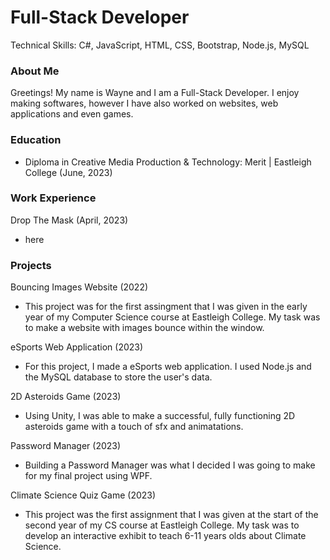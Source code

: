 # Full-Stack Developer
Technical Skills: C#, JavaScript, HTML, CSS, Bootstrap, Node.js, MySQL

### About Me
Greetings! My name is Wayne and I am a Full-Stack Developer. I enjoy making softwares, however I have also worked on websites, web applications and even games.

### Education
- Diploma in Creative Media Production & Technology: Merit | Eastleigh College (June, 2023)

### Work Experience
Drop The Mask  (April, 2023)
- here

### Projects
Bouncing Images Website (2022)
- This project was for the first assingment that I was given in the early year of my Computer Science course at Eastleigh College. My task was to make a website with images bounce within the window.

eSports Web Application (2023)
- For this project, I made a eSports web application. I used Node.js and the MySQL database to store the user's data.

2D Asteroids Game (2023)
- Using Unity, I was able to make a successful, fully functioning 2D asteroids game with a touch of sfx and animatations.

Password Manager (2023)
- Building a Password Manager was what I decided I was going to make for my final project using WPF.

Climate Science Quiz Game (2023)
- This project was the first assignment that I was given at the start of the second year of my CS course at Eastleigh College. My task was to develop an interactive exhibit to teach 6-11 years olds about Climate Science. 
